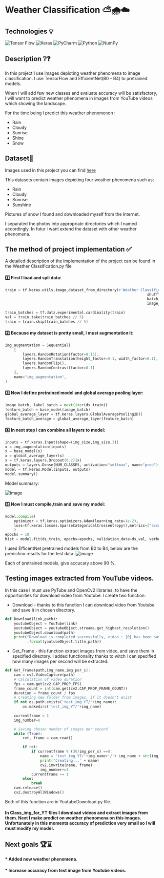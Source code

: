 # Weather Classification ⛅🌧☁

## Technologies 💡
![Tensor Flow](https://img.shields.io/badge/TensorFlow-FF6F00?style=for-the-badge&logo=tensorflow&logoColor=white)
![Keras](https://img.shields.io/badge/Keras-FF0000?style=for-the-badge&logo=keras&logoColor=white)
![PyCharm](https://img.shields.io/badge/pycharm-143?style=for-the-badge&logo=pycharm&logoColor=black&color=black&labelColor=green)
![Python](https://img.shields.io/badge/python-3670A0?style=for-the-badge&logo=python&logoColor=ffdd54)
![NumPy](https://img.shields.io/badge/numpy-%23013243.svg?style=for-the-badge&logo=numpy&logoColor=white)

## Description ❔❓

In this project I use images depicting weather phenomena to image classification. I use TensorFlow and EfficientNet(B0 - B4) to  pretrained models. 

When I will add few new classes and evaluate accuracy will be satisfactory, I will want to predict weather phenomena in images from YouTube videos which showing the landscape.  

For the time being I predict this weather phenomenon :
- Rain
- Cloudy
- Sunrise
- Shine
- Snow


## Dataset📁
Images used in this project you can find [here](https://data.mendeley.com/datasets/4drtyfjtfy/1)

This datasets contain images depicting four weather phenomena such as:
* Rain
* Cloudy
* Sunrise
* Sunshine

Pictures of snow I found and downloaded myself from the Internet.

I separated the photos into appropriate directories which I named accordingly. In futur i want extend the dataset with other weather phenomena.

## The method of project implementation ✅

A detailed description of the implementation of the project can be found in the Weather Classification.py file

#### 1️⃣ First I load and spli data: 
```python
train = tf.keras.utils.image_dataset_from_directory(r'Weather Classification\Weather',
                                                                 shuffle=True,
                                                                 batch_size=batch_size,
                                                                 image_size=(img_size,img_size))
                                                                 
train_batches = tf.data.experimental.cardinality(train)
val = train.take(train_batches // 5)
train = train.skip(train_batches // 5)
```
#### 2️⃣ Because my dataset is pretty small, I must augmentation it:
```python
img_augmentation = Sequential(
    [
        layers.RandomRotation(factor=0.15),
        layers.RandomTranslation(height_factor=0.1, width_factor=0.1),
        layers.RandomFlip(),
        layers.RandomContrast(factor=0.1)
    ],
    name="img_augmentation",
)
```

#### 3️⃣ Now I define pretrained model and global average pooling layer: 
``` python
image_batch, label_batch = next(iter(ds_train))
feature_batch = base_model(image_batch)
global_average_layer = tf.keras.layers.GlobalAveragePooling2D()
feature_batch_average = global_average_layer(feature_batch)
```

#### 4️⃣ In next step I can combine all layers to model: 
``` python
inputs = tf.keras.Input(shape=(img_size,img_size,3))
x = img_augmentation(inputs)
x = base_model(x)
x = global_average_layer(x)
x = tf.keras.layers.Dropout(0.2)(x)
outputs = layers.Dense(NUM_CLASSES, activation="softmax", name="pred")(x)
model = tf.keras.Model(inputs, outputs)
model.summary()
``` 

Model summary:

![image](https://user-images.githubusercontent.com/122997699/219765405-9f8cd4f7-d327-46fd-8ff3-287c452378d6.png)

#### 5️⃣ Now I must compile,train and save my model: 
``` python
model.compile(
    optimizer = tf.keras.optimizers.Adam(learning_rate=1e-2),
    loss=tf.keras.losses.SparseCategoricalCrossentropy(),metrics=["accuracy"]
    )
epochs = 10
hist = model.fit(ds_train, epochs=epochs, validation_data=ds_val, verbose=2)  
``` 


I used EfficentNet pretrained models from B0 to B4, below are the prediction results for the test data:
![image](https://user-images.githubusercontent.com/122997699/220909234-5bd81bb2-6411-4fef-890b-89a807be21ca.png)

Each of pretrained models, give accucary above 90 %. 

## Testing images extracted from YouTube videos. 

In this case I must use PyTube and OpenCv2 libraries, to have the opportunities for download video from Youtube.
I create two function: 
* Download - thanks to this function I can download video from Youtube and save it in chosen directory.
```python
def Download(link,path):
    youtubeObject = YouTube(link)
    youtubeObject = youtubeObject.streams.get_highest_resolution()
    youtubeObject.download(path)
    print("Download is completed successfully, video : {0} has been saved in {1}"
          .format(youtubeObject.title,path))
```
* Get_Frame - this function extract images from video, and save them in specified directory. I added functionality thanks to witch I can specified how many images per second will be extracted.
```python
def Get_Frame(path,img_name,img_per_s):
    cam = cv2.VideoCapture(path)
    # Calculation of video duration
    fps = cam.get(cv2.CAP_PROP_FPS)
    frame_count = int(cam.get(cv2.CAP_PROP_FRAME_COUNT))
    duration = frame_count / fps
    # Creating new folder from images, if it doesn't exist
    if not os.path.exists('test_img_YT/'+img_name):
        os.makedirs('test_img_YT/'+img_name)
        
    currentframe = 1
    img_number=0

    # Saving chosen number of images per second
    while (True):
        ret, frame = cam.read()

        if ret:
            if currentframe % (30/img_per_s) ==0:
                name = 'test_img_YT/'+img_name+'/'+ img_name + str(img_number) + '.jpg'
                print('Creating...' + name)
                cv2.imwrite(name, frame)
                img_number+=1
            currentframe += 1
        else:
            break
    cam.release()
    cv2.destroyAllWindows()
```
Both of this function are in YoutubeDownload.py file. 

#### In Class_img_for_YT files I download videos and extract images from them. Next I make predict on weather phenomena on this images. Unfortunately in this moments accuracy of prediction very small so I will must modify my model.  

## Next goals 🏆⌛
#### * Added new weather phenomena.
#### * Increase accuracy from test image from Youtube videos.
